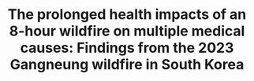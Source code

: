 ---
layout: archive-double
title: "The prolonged health impacts of an 8-hour wildfire on multiple medical causes: Findings from the 2023 Gangneung wildfire in South Korea"
collection: working
permalink: /working/2024-09-GR_wildfire
status: "Submitted to journal" 
---